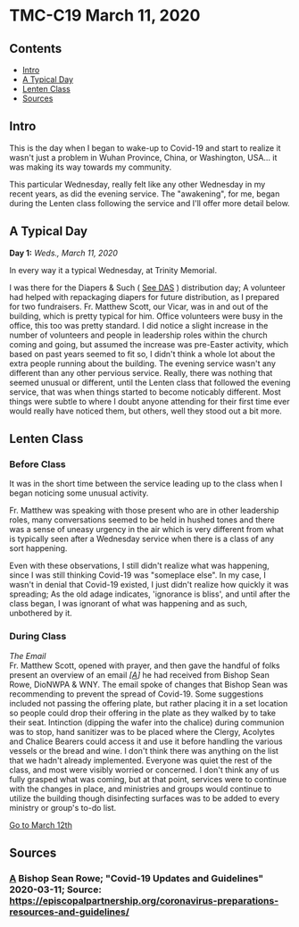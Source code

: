 # TMC-C19 March 11, 2020

## Contents
- [Intro](#intro)
- [A Typical Day](#a-typical-day)
- [Lenten Class](#lenten-class)
- [Sources](#sources)

## Intro

This is the day when I began to wake-up to Covid-19 and start to realize it wasn't just a problem in Wuhan Province, China, or Washington, USA... it was making its way towards my community.

This particular Wednesday, really felt like any other Wednesday in my recent years, as did the evening service. The "awakening", for me, began during the Lenten class following the service and I'll offer more detail below.

## A Typical Day

**Day 1:** *Weds., March 11, 2020*

In every way it a typical Wednesday, at Trinity Memorial.

I was there for the Diapers & Such ( [See DAS](Projects\2020\Covid-19\TMC-C19\das\README.md) ) distribution day; A volunteer had helped with repackaging diapers for future distribution, as I prepared for two fundraisers.  Fr. Matthew Scott, our Vicar, was in and out of the building, which is pretty typical for him. Office volunteers were busy in the office, this too was pretty standard.  I did notice a slight increase in the number of volunteers and people in leadership roles within the church coming and going, but assumed the increase was pre-Easter activity, which based on past years seemed to fit so, I didn't think a whole lot about the extra people running about the building. The evening service wasn't any different than any other pervious service. Really, there was nothing that seemed unusual or different, until the Lenten class that followed the evening service, that was when things started to become noticably different.  Most things were subtle to where I doubt anyone attending for their first time ever would really have noticed them, but others, well they stood out a bit more.

## Lenten Class

### Before Class

It was in the short time between the service leading up to the class when I began noticing some unusual activity.

Fr. Matthew was speaking with those present who are in other leadership roles, many conversations seemed to be held in hushed tones and there was a sense of uneasy urgency in the air which is very different from what is typically seen after a Wednesday service when there is a class of any sort happening.

Even with these observations, I still didn't realize what was happening, since I was still thinking Covid-19 was "someplace else". In my case, I wasn't in denial that Covid-19 existed, I just didn't realize how quickly it was spreading; As the old adage indicates, 'ignorance is bliss', and until after the class began, I was ignorant of what was happening and as such, unbothered by it.


### During Class

*The Email*  
Fr. Matthew Scott, opened with prayer, and then gave the handful of folks present an overview of an email _[[A](#sources#a)]_ he had received from Bishop Sean Rowe, DioNWPA & WNY.  The email spoke of changes that Bishop Sean was recommending to prevent the spread of Covid-19. Some suggestions included not passing the offering plate, but rather placing it in a set location so people could drop their offering in the plate as they walked by to take their seat.  Intinction (dipping the wafer into the chalice) during communion was to stop, hand sanitizer was to be placed where the Clergy, Acolytes and Chalice Bearers could access it and use it before handling the various vessels or the bread and wine. I don't think there was anything on the list that we hadn't already implemented. Everyone was quiet the rest of the class, and most were visibly worried or concerned.  I don't think any of us fully grasped what was coming, but at that point, services were to continue with the changes in place, and ministries and groups would continue to utilize the building though disinfecting surfaces was to be added to every ministry or group's to-do list.

[Go to March 12th](Projects\2020\Covid-19\TMC-C19\Timeline\03-12-2020\README.md)

## Sources

### [A](#lenten-class) Bishop Sean Rowe; "Covid-19 Updates and Guidelines" 2020-03-11; Source: https://episcopalpartnership.org/coronavirus-preparations-resources-and-guidelines/
